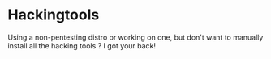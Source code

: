 # Hackingtools
Using a non-pentesting distro or working on one, but don't want to manually install all the hacking tools ? I got your back!
